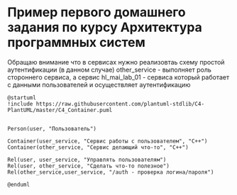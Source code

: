 # Пример первого домашнего задания по курсу Архитектура программных систем

Обращаю внимание что в сервисах нужно реализовтаь схему простой аутентификации (в данном случае) other_service - выполняет роль стороннего сервиса, а сервис hl_mai_lab_01 - сервиса который работает с данными пользователей и осуществляет аутентификацию
```plantuml
@startuml
!include https://raw.githubusercontent.com/plantuml-stdlib/C4-PlantUML/master/C4_Container.puml


Person(user, "Пользователь")

Container(user_service, "Сервис работы с пользователем", "C++")    
Container(other_service, "Сервис делающий что-то", "C++") 

Rel(user, user_service, "Управлять пользователям")
Rel(user, other_service, "Сделать что-то полезное")
Rel(other_service,user_service, "/auth - проверка логина/пароля")

@enduml
```
